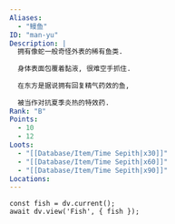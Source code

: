 ```yaml
---
Aliases:
  - "鳗鱼"
ID: "man-yu"
Description: |
  拥有像蛇一般奇怪外表的稀有鱼类.
  
  身体表面包覆着黏液, 很难空手抓住.
  
  在东方是据说拥有回复精气药效的鱼,
  
  被当作对抗夏季炎热的特效药.
Rank: "B"
Points:
  - 10
  - 12
Loots:
  - "[[Database/Item/Time Sepith|x30]]"
  - "[[Database/Item/Time Sepith|x60]]"
  - "[[Database/Item/Time Sepith|x90]]"
Locations:
---
```

```dataviewjs
const fish = dv.current();
await dv.view('Fish', { fish });
```